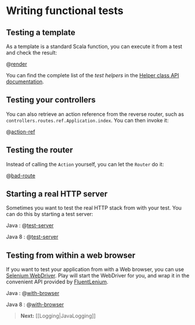 <!--- Copyright (C) 2009-2013 Typesafe Inc. <http://www.typesafe.com> -->
# Writing functional tests

## Testing a template

As a template is a standard Scala function, you can execute it from a test and check the result:

@[render](code/javaguide/tests/JavaFunctionalTest.java)

You can find the complete list of the *test helpers* in the [Helper class API documentation](http://www.playframework.com/documentation/api/2.1.1/java/play/test/Helpers.html). 

## Testing your controllers

You can also retrieve an action reference from the reverse router, such as `controllers.routes.ref.Application.index`. You can then invoke it:

@[action-ref](code/javaguide/tests/JavaFunctionalTest.java)

## Testing the router

Instead of calling the `Action` yourself, you can let the `Router` do it:

@[bad-route](code/javaguide/tests/JavaFunctionalTest.java)

## Starting a real HTTP server

Sometimes you want to test the real HTTP stack from with your test. You can do this by starting a test server:

Java
: @[test-server](code/javaguide/tests/JavaFunctionalTest.java)

Java 8
: @[test-server](java8code/java8guide/tests/JavaFunctionalTest.java)

## Testing from within a web browser

If you want to test your application from with a Web browser, you can use [Selenium WebDriver](http://code.google.com/p/selenium/?redir=1). Play will start the WebDriver for you, and wrap it in the convenient API provided by [FluentLenium](https://github.com/FluentLenium/FluentLenium).

Java
: @[with-browser](code/javaguide/tests/JavaFunctionalTest.java)

Java 8
: @[with-browser](java8code/java8guide/tests/JavaFunctionalTest.java)

> **Next:** [[Logging|JavaLogging]]